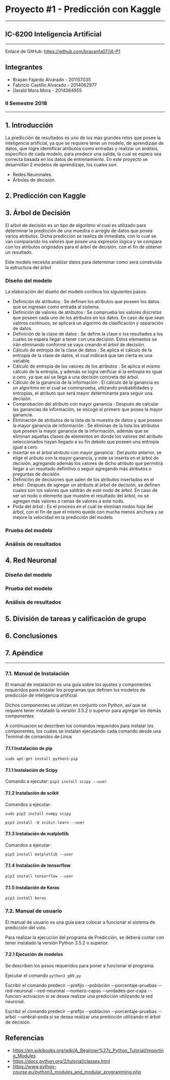 # Proyecto #1 - Predicción con Kaggle
---
## IC-6200 Inteligencia Artificial
---
Enlace de GitHub: https://github.com/brayanfa07/IA-P1


## Integrantes

- Brayan Fajardo Alvarado - 201157035
- Fabricio Castillo Alvarado - 2014062977
- Gerald Mora Mora - 2014064955

### II Semestre 2018


---
## 1. Introducción
La predicción de resultados es uno de los más grandes retos que posee la inteligencia artificial, ya que se requiere tener un modelo, de aprendizaje de datos, que logre identificar atributos como entradas y realizar un análisis, específico de cada modelo, para predecir una salida, la cual se espera sea correcta basada en los datos de entrenamiento.
En este proyecto se desarrollan 2 modelos de aprendizaje, los cuales son:
- Redes Neuronales.
- Árboles de decisión.

## 2. Predicción con Kaggle


## 3. Árbol de Decisión

El aŕbol de decisión es un tipo de algoritmo el cual es utilizado para determinar la predicción de una muestra o arreglo de datos que posea varios atributos. Dicha predicción se realiza de inmediata, con lo cual se van comparando los valores que posee una expresión lógica y se compara con los atributos originados para el árbol de decisión, con el fin de obtener un resultado.

Este modelo necesita analizar datos para determinar como será construida la estructura del árbol 

### Diseño del modelo

La elaboración del diseño del modelo conlleva los siguientes pasos:

- Definición de atributos : Se definen los atributos que poseen los datos que se ingresan como entrada al sistema.
- Definición de valores de atributos : Se comprueba los valores discretos que poseen cada uno de los atributos en los datos. En caso de que sean valores continuos, se aplicará un algorimo de clasificación y separación de datos.
- Definición de la clase de datos : Se define la clase o los resultados a los cuales se espera llegar a tener con una decisión. Estos elementos se irán eliminando conforme se vaya creando el árbol de decisión.
- Cálculo de entropía de la clase de datos : Se aplica el cálculo de la entropía de la clase de datos, el cual indicará que tan cierta es una variable.
- Cálculo de entropía de los valores de los atributos : Se aplica el mismo cálculo de la entropía, y además se logra verificar si la entropía es igual a cero, ya que así se llega a una decisión concreta del árbol.
- Cálculo de la ganancia de la información : El cálculo de la ganancia es un algoritmo en el cual se commprueba, utlizando probabilidades y entropías, el atributo que será mayor determinante para seguir una decisión.
- Comprobación del atributo con mayor ganancia : Después de calcular las ganancias de información, se escoge al primero que posea la mayor ganancia.
- Eliminación de atributos de la lista de la muestra de datos y que poseen la mayor ganancia de información : Se eliminan de la lista los atributos que poseen la mayor ganancia de la información, además que se eliminan aquellas clases de elementos en donde los valores del atributo seleccionados hayan llegado a su fin debido que poseen una entropia igual a cero.
- Insertar en el árbol atributo con mayor ganancia : Del punto anterior, se elige el aributo con la mayor ganancia, y este se inserta en el árbol de decisión, agregando además los valores de dicho atributo que permitirá llegar a un resultado definitivo o seguir agregando más atributos o preguntas de decisión.
- Definición de decisiones que salen de los atributos insertados en el árbol : Después de agregar un atributo al árbol de decisión, se definen cuales son los valores que saldrán de este nodo de árbol. En caso de ser un nodo o elemento que muestre el resultado del árbol, no se agregan más valores o ramas de valores a este nodo.
- Poda del árbol : Es el proceso en el cual se eliminan nodos hoja del árbol, con el fin de que el mismo quede con mucha menos anchura y se mejore la velocidad en la predicción del modelo. 

### Prueba del modelo


### Análisis de resultados

## 4. Red Neuronal

### Diseño del modelo


### Prueba del modelo


### Análisis de resultados


## 5. División de tareas y calificación de grupo

## 6. Conclusiones



## 7. Apéndice
---

### 7.1. Manual de Instalación

El manual de instalación es una guía sobre los ajustes y componentes requeridos para instalar los programas que definen los modelos de predicción de inteligencia artificial.

Dichos componentes se utilizan en conjunto con Python, así que se requiere tener instalado la versión 3.5.2 o superior para agregar los demás componentes

A continuación se describen los comandos requeridos para instalar los componentes, los cuales se instalan ejecutando cada comando desde una Terminal de comandos de Linux

#### 7.1.1 Instalación de pip

`sudo apt-get install python3-pip`

#### 7.1.1 Instalación de Scipy

Comando a ejecutar:
`pip3 install scipy --user`

#### 7.1.2 Instalación de scikit

Comandos a ejecutar:

`sudo pip3 install numpy scipy`

`pip3 install -U scikit-learn --user`

#### 7.1.3 Instalación de matplotlib

Comandos a ejecutar:

`pip3 install matplotlib --user`

#### 7.1.4 Instalación de tensorflow

`pip3 install tensorflow --user`

#### 7.1.5 Instalación de Keras

`pip3 install keras`

### 7.2. Manual de usuario

El manual de usuario es una guía para colocar a funcionar el sistema de predicción del voto.

Para realizar la ejecución del programa de Predicción, se deberá contar con tener instalado la versión Python 3.5.2 o superior.

#### 7.2.1 Ejecución de modelos

Se describen los pasos requeridos para poner a funcionar el programa:

Ejecutar el comando `python3 g09.py`


Escribir el comando predecir --prefijo <etiqueta> --poblacion <valor> --porcentaje-pruebas <valor> --red-neuronal --red-neuronal --numero-capas <valor> --unidades-por-capa <valor> --funcion-activacion <valor> si se desea realizar una predicción utilizando la red neuronal.

Escribir el comando predecir --prefijo <etiqueta> --poblacion <valor> --porcentaje-pruebas <valor> --arbol --umbral-poda <valor> si se desea realizar una predicción utilizando el árbol de decisión.


## Referencias

- https://en.wikibooks.org/wiki/A_Beginner%27s_Python_Tutorial/Importing_Modules
- https://docs.python.org/2/tutorial/classes.html
- https://www.python-course.eu/python3_modules_and_modular_programming.php
